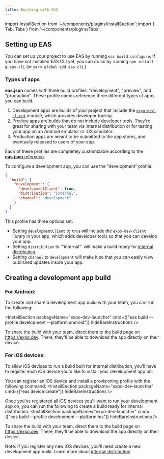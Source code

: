 ```yaml
---
title: Building with EAS
---
```


import InstallSection from '~/components/plugins/InstallSection';
import { Tab, Tabs } from '~/components/plugins/Tabs';

## Setting up EAS

You can set up your project to use EAS by running `eas build:configure`. If you have not installed EAS CLI yet, you can do so by running `npm install -g eas-cli` (or `yarn global add eas-cli`.)

### Types of apps

**eas.json** comes with three build profiles: "development", "preview", and "production". These profile names reference three different types of apps you can build.

1. Development apps are builds of your project that include the [`expo-dev-client`](https://github.com/expo/expo/tree/master/packages/expo-dev-client) module, which provides developer tooling.
2. Preview apps are builds that do not include developer tools. They're great for sharing with your team via internal distribution or for testing your app on an Android emulator or iOS simulator.
3. Production apps are meant to be submitted to the app stores, and eventually released to users of your app.

Each of these profiles are completely customizable according to the [**eas.json** reference](/build/eas-json).

To configure a development app, you can use the "development" profile:

```json
{
  "build": {
    "development": {
      "developmentClient": true,
      "distribution": "internal",
      "channel": "development"
    }
  }
}
```

This profile has three options set:

- Setting `developmentClient` to `true` will include the `expo-dev-client` library in your app, which adds developer tools so that you can develop your app.
- Setting `distribution` to '"internal"` will make a build ready for [internal distribution](/build/internal-distribution).
- Setting `channel` to `development` will make it so that you can easily view published updates inside your app.

## Creating a development app build

### For Android:

To create and share a development app build with your team, you can run the following:

<InstallSection packageName="expo-dev-launcher" cmd={["eas build --profile development --platform android"]} hideBareInstructions />

To share the build with your team, direct them to the build page on https://expo.dev. There, they'll be able to download the app directly on their device.

### For iOS devices:

To allow iOS devices to run a build built for internal distribution, you'll have to register each iOS device you'd like to install your development app on.

You can register an iOS device and install a provisioning profile with the following command:
<InstallSection packageName="expo-dev-launcher" cmd={["eas device:create"]} hideBareInstructions />

Once you've registered all iOS devices you'll want to run your development app on, you can run the following to create a build ready for internal distribution:
<InstallSection packageName="expo-dev-launcher" cmd={["eas build --profile development --platform ios"]} hideBareInstructions />

To share the build with your team, direct them to the build page on https://expo.dev. There, they'll be able to download the app directly on their device.

Note: If you register any new iOS devices, you'll need create a new development app build. Learn more about [internal distribution](https://docs.expo.dev/build/internal-distribution/).
